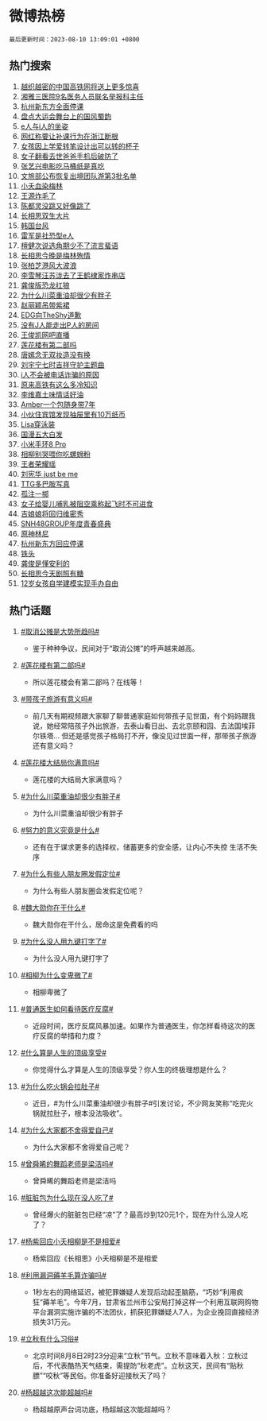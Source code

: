 # 微博热榜

`最后更新时间：2023-08-10 13:09:01 +0800`

## 热门搜索

1. [越织越密的中国高铁网将送上更多惊喜](https://m.weibo.cn/search?containerid=100103type%3D1%26t%3D10%26q%3D%23%E8%B6%8A%E7%BB%87%E8%B6%8A%E5%AF%86%E7%9A%84%E4%B8%AD%E5%9B%BD%E9%AB%98%E9%93%81%E7%BD%91%E5%B0%86%E9%80%81%E4%B8%8A%E6%9B%B4%E5%A4%9A%E6%83%8A%E5%96%9C%23&stream_entry_id=51&isnewpage=1&extparam=seat%3D1%26filter_type%3Drealtimehot%26dgr%3D0%26cate%3D10103%26pos%3D0%26stream_entry_id%3D51%26c_type%3D51%26display_time%3D1691644140%26pre_seqid%3D1691644140154017587114&luicode=10000011&lfid=106003type%253D25%2526t%253D3%2526disable_hot%253D1%2526filter_type%253Drealtimehot)
1. [湘雅三医院9名医务人员联名举报科主任](https://m.weibo.cn/search?containerid=100103type%3D1%26t%3D10%26q%3D%23%E6%B9%98%E9%9B%85%E4%B8%89%E5%8C%BB%E9%99%A29%E5%90%8D%E5%8C%BB%E5%8A%A1%E4%BA%BA%E5%91%98%E8%81%94%E5%90%8D%E4%B8%BE%E6%8A%A5%E7%A7%91%E4%B8%BB%E4%BB%BB%23&stream_entry_id=31&isnewpage=1&extparam=seat%3D1%26filter_type%3Drealtimehot%26cate%3D5001%26pos%3D0%26stream_entry_id%3D31%26lcate%3D5001%26band_rank%3D1%26q%3D%2523%25E6%25B9%2598%25E9%259B%2585%25E4%25B8%2589%25E5%258C%25BB%25E9%2599%25A29%25E5%2590%258D%25E5%258C%25BB%25E5%258A%25A1%25E4%25BA%25BA%25E5%2591%2598%25E8%2581%2594%25E5%2590%258D%25E4%25B8%25BE%25E6%258A%25A5%25E7%25A7%2591%25E4%25B8%25BB%25E4%25BB%25BB%2523%26realpos%3D1%26dgr%3D0%26flag%3D16%26c_type%3D31%26display_time%3D1691644140%26pre_seqid%3D1691644140154017587114&luicode=10000011&lfid=106003type%253D25%2526t%253D3%2526disable_hot%253D1%2526filter_type%253Drealtimehot)
1. [杭州新东方全面停课](https://m.weibo.cn/search?containerid=100103type%3D1%26t%3D10%26q%3D%23%E6%9D%AD%E5%B7%9E%E6%96%B0%E4%B8%9C%E6%96%B9%E5%85%A8%E9%9D%A2%E5%81%9C%E8%AF%BE%23&stream_entry_id=31&isnewpage=1&extparam=seat%3D1%26filter_type%3Drealtimehot%26cate%3D5001%26pos%3D1%26stream_entry_id%3D31%26lcate%3D5001%26band_rank%3D2%26q%3D%2523%25E6%259D%25AD%25E5%25B7%259E%25E6%2596%25B0%25E4%25B8%259C%25E6%2596%25B9%25E5%2585%25A8%25E9%259D%25A2%25E5%2581%259C%25E8%25AF%25BE%2523%26realpos%3D2%26dgr%3D0%26flag%3D2%26c_type%3D31%26display_time%3D1691644140%26pre_seqid%3D1691644140154017587114&luicode=10000011&lfid=106003type%253D25%2526t%253D3%2526disable_hot%253D1%2526filter_type%253Drealtimehot)
1. [盘点大运会舞台上的国风蜀韵](https://m.weibo.cn/search?containerid=100103type%3D1%26t%3D10%26q%3D%23%E7%9B%98%E7%82%B9%E5%A4%A7%E8%BF%90%E4%BC%9A%E8%88%9E%E5%8F%B0%E4%B8%8A%E7%9A%84%E5%9B%BD%E9%A3%8E%E8%9C%80%E9%9F%B5%23&stream_entry_id=31&isnewpage=1&extparam=seat%3D1%26filter_type%3Drealtimehot%26cate%3D5001%26pos%3D2%26stream_entry_id%3D31%26lcate%3D5001%26band_rank%3D3%26q%3D%2523%25E7%259B%2598%25E7%2582%25B9%25E5%25A4%25A7%25E8%25BF%2590%25E4%25BC%259A%25E8%2588%259E%25E5%258F%25B0%25E4%25B8%258A%25E7%259A%2584%25E5%259B%25BD%25E9%25A3%258E%25E8%259C%2580%25E9%259F%25B5%2523%26realpos%3D3%26dgr%3D0%26flag%3D0%26c_type%3D31%26display_time%3D1691644140%26pre_seqid%3D1691644140154017587114&luicode=10000011&lfid=106003type%253D25%2526t%253D3%2526disable_hot%253D1%2526filter_type%253Drealtimehot)
1. [e人与i人的坐姿](https://m.weibo.cn/search?containerid=100103type%3D1%26t%3D10%26q%3D%23e%E4%BA%BA%E4%B8%8Ei%E4%BA%BA%E7%9A%84%E5%9D%90%E5%A7%BF%23&stream_entry_id=31&isnewpage=1&extparam=seat%3D1%26filter_type%3Drealtimehot%26cate%3D5001%26pos%3D3%26stream_entry_id%3D31%26lcate%3D5001%26band_rank%3D4%26q%3D%2523e%25E4%25BA%25BA%25E4%25B8%258Ei%25E4%25BA%25BA%25E7%259A%2584%25E5%259D%2590%25E5%25A7%25BF%2523%26realpos%3D4%26dgr%3D0%26flag%3D1%26c_type%3D31%26display_time%3D1691644140%26pre_seqid%3D1691644140154017587114&luicode=10000011&lfid=106003type%253D25%2526t%253D3%2526disable_hot%253D1%2526filter_type%253Drealtimehot)
1. [网红称要让补课行为在浙江断根](https://m.weibo.cn/search?containerid=100103type%3D1%26t%3D10%26q%3D%23%E7%BD%91%E7%BA%A2%E7%A7%B0%E8%A6%81%E8%AE%A9%E8%A1%A5%E8%AF%BE%E8%A1%8C%E4%B8%BA%E5%9C%A8%E6%B5%99%E6%B1%9F%E6%96%AD%E6%A0%B9%23&stream_entry_id=31&isnewpage=1&extparam=seat%3D1%26filter_type%3Drealtimehot%26cate%3D5001%26pos%3D4%26stream_entry_id%3D31%26lcate%3D5001%26band_rank%3D5%26q%3D%2523%25E7%25BD%2591%25E7%25BA%25A2%25E7%25A7%25B0%25E8%25A6%2581%25E8%25AE%25A9%25E8%25A1%25A5%25E8%25AF%25BE%25E8%25A1%258C%25E4%25B8%25BA%25E5%259C%25A8%25E6%25B5%2599%25E6%25B1%259F%25E6%2596%25AD%25E6%25A0%25B9%2523%26realpos%3D5%26dgr%3D0%26flag%3D1%26c_type%3D31%26display_time%3D1691644140%26pre_seqid%3D1691644140154017587114&luicode=10000011&lfid=106003type%253D25%2526t%253D3%2526disable_hot%253D1%2526filter_type%253Drealtimehot)
1. [女孩因上学爱转笔设计出可以转的杯子](https://m.weibo.cn/search?containerid=100103type%3D1%26t%3D10%26q%3D%23%E5%A5%B3%E5%AD%A9%E5%9B%A0%E4%B8%8A%E5%AD%A6%E7%88%B1%E8%BD%AC%E7%AC%94%E8%AE%BE%E8%AE%A1%E5%87%BA%E5%8F%AF%E4%BB%A5%E8%BD%AC%E7%9A%84%E6%9D%AF%E5%AD%90%23&stream_entry_id=31&isnewpage=1&extparam=seat%3D1%26filter_type%3Drealtimehot%26cate%3D5001%26pos%3D5%26stream_entry_id%3D31%26lcate%3D5001%26band_rank%3D6%26q%3D%2523%25E5%25A5%25B3%25E5%25AD%25A9%25E5%259B%25A0%25E4%25B8%258A%25E5%25AD%25A6%25E7%2588%25B1%25E8%25BD%25AC%25E7%25AC%2594%25E8%25AE%25BE%25E8%25AE%25A1%25E5%2587%25BA%25E5%258F%25AF%25E4%25BB%25A5%25E8%25BD%25AC%25E7%259A%2584%25E6%259D%25AF%25E5%25AD%2590%2523%26realpos%3D6%26dgr%3D0%26flag%3D2%26c_type%3D31%26display_time%3D1691644140%26pre_seqid%3D1691644140154017587114&luicode=10000011&lfid=106003type%253D25%2526t%253D3%2526disable_hot%253D1%2526filter_type%253Drealtimehot)
1. [女子翻看去世爸爸手机后破防了](https://m.weibo.cn/search?containerid=100103type%3D1%26t%3D10%26q%3D%23%E5%A5%B3%E5%AD%90%E7%BF%BB%E7%9C%8B%E5%8E%BB%E4%B8%96%E7%88%B8%E7%88%B8%E6%89%8B%E6%9C%BA%E5%90%8E%E7%A0%B4%E9%98%B2%E4%BA%86%23&stream_entry_id=31&isnewpage=1&extparam=seat%3D1%26filter_type%3Drealtimehot%26cate%3D5001%26pos%3D6%26stream_entry_id%3D31%26lcate%3D5001%26band_rank%3D7%26q%3D%2523%25E5%25A5%25B3%25E5%25AD%2590%25E7%25BF%25BB%25E7%259C%258B%25E5%258E%25BB%25E4%25B8%2596%25E7%2588%25B8%25E7%2588%25B8%25E6%2589%258B%25E6%259C%25BA%25E5%2590%258E%25E7%25A0%25B4%25E9%2598%25B2%25E4%25BA%2586%2523%26realpos%3D7%26dgr%3D0%26flag%3D32768%26c_type%3D31%26display_time%3D1691644140%26pre_seqid%3D1691644140154017587114&luicode=10000011&lfid=106003type%253D25%2526t%253D3%2526disable_hot%253D1%2526filter_type%253Drealtimehot)
1. [张艺兴电影吃马桶纸是真吃](https://m.weibo.cn/search?containerid=100103type%3D1%26t%3D10%26q%3D%23%E5%BC%A0%E8%89%BA%E5%85%B4%E7%94%B5%E5%BD%B1%E5%90%83%E9%A9%AC%E6%A1%B6%E7%BA%B8%E6%98%AF%E7%9C%9F%E5%90%83%23&stream_entry_id=31&isnewpage=1&extparam=seat%3D1%26filter_type%3Drealtimehot%26cate%3D5001%26pos%3D7%26stream_entry_id%3D31%26lcate%3D5001%26band_rank%3D8%26q%3D%2523%25E5%25BC%25A0%25E8%2589%25BA%25E5%2585%25B4%25E7%2594%25B5%25E5%25BD%25B1%25E5%2590%2583%25E9%25A9%25AC%25E6%25A1%25B6%25E7%25BA%25B8%25E6%2598%25AF%25E7%259C%259F%25E5%2590%2583%2523%26realpos%3D8%26dgr%3D0%26flag%3D1%26c_type%3D31%26display_time%3D1691644140%26pre_seqid%3D1691644140154017587114&luicode=10000011&lfid=106003type%253D25%2526t%253D3%2526disable_hot%253D1%2526filter_type%253Drealtimehot)
1. [文旅部公布恢复出境团队游第3批名单](https://m.weibo.cn/search?containerid=100103type%3D1%26t%3D10%26q%3D%23%E6%96%87%E6%97%85%E9%83%A8%E5%85%AC%E5%B8%83%E6%81%A2%E5%A4%8D%E5%87%BA%E5%A2%83%E5%9B%A2%E9%98%9F%E6%B8%B8%E7%AC%AC3%E6%89%B9%E5%90%8D%E5%8D%95%23&stream_entry_id=31&isnewpage=1&extparam=seat%3D1%26filter_type%3Drealtimehot%26cate%3D5001%26pos%3D8%26stream_entry_id%3D31%26lcate%3D5001%26band_rank%3D9%26q%3D%2523%25E6%2596%2587%25E6%2597%2585%25E9%2583%25A8%25E5%2585%25AC%25E5%25B8%2583%25E6%2581%25A2%25E5%25A4%258D%25E5%2587%25BA%25E5%25A2%2583%25E5%259B%25A2%25E9%2598%259F%25E6%25B8%25B8%25E7%25AC%25AC3%25E6%2589%25B9%25E5%2590%258D%25E5%258D%2595%2523%26realpos%3D9%26dgr%3D0%26flag%3D1%26c_type%3D31%26display_time%3D1691644140%26pre_seqid%3D1691644140154017587114&luicode=10000011&lfid=106003type%253D25%2526t%253D3%2526disable_hot%253D1%2526filter_type%253Drealtimehot)
1. [小夭血染梅林](https://m.weibo.cn/search?containerid=100103type%3D1%26t%3D10%26q%3D%23%E5%B0%8F%E5%A4%AD%E8%A1%80%E6%9F%93%E6%A2%85%E6%9E%97%23&stream_entry_id=31&isnewpage=1&extparam=seat%3D1%26filter_type%3Drealtimehot%26cate%3D5001%26pos%3D9%26stream_entry_id%3D31%26lcate%3D5001%26band_rank%3D10%26q%3D%2523%25E5%25B0%258F%25E5%25A4%25AD%25E8%25A1%2580%25E6%259F%2593%25E6%25A2%2585%25E6%259E%2597%2523%26realpos%3D10%26dgr%3D0%26flag%3D1%26c_type%3D31%26display_time%3D1691644140%26pre_seqid%3D1691644140154017587114&luicode=10000011&lfid=106003type%253D25%2526t%253D3%2526disable_hot%253D1%2526filter_type%253Drealtimehot)
1. [王源炸毛了](https://m.weibo.cn/search?containerid=100103type%3D1%26t%3D10%26q%3D%23%E7%8E%8B%E6%BA%90%E7%82%B8%E6%AF%9B%E4%BA%86%23&stream_entry_id=31&isnewpage=1&extparam=seat%3D1%26filter_type%3Drealtimehot%26cate%3D5001%26pos%3D10%26stream_entry_id%3D31%26lcate%3D5001%26band_rank%3D11%26q%3D%2523%25E7%258E%258B%25E6%25BA%2590%25E7%2582%25B8%25E6%25AF%259B%25E4%25BA%2586%2523%26realpos%3D11%26dgr%3D0%26flag%3D1%26c_type%3D31%26display_time%3D1691644140%26pre_seqid%3D1691644140154017587114&luicode=10000011&lfid=106003type%253D25%2526t%253D3%2526disable_hot%253D1%2526filter_type%253Drealtimehot)
1. [陈都灵没跳又好像跳了](https://m.weibo.cn/search?containerid=100103type%3D1%26t%3D10%26q%3D%23%E9%99%88%E9%83%BD%E7%81%B5%E6%B2%A1%E8%B7%B3%E5%8F%88%E5%A5%BD%E5%83%8F%E8%B7%B3%E4%BA%86%23&stream_entry_id=31&isnewpage=1&extparam=seat%3D1%26filter_type%3Drealtimehot%26cate%3D5001%26pos%3D11%26stream_entry_id%3D31%26lcate%3D5001%26band_rank%3D12%26q%3D%2523%25E9%2599%2588%25E9%2583%25BD%25E7%2581%25B5%25E6%25B2%25A1%25E8%25B7%25B3%25E5%258F%2588%25E5%25A5%25BD%25E5%2583%258F%25E8%25B7%25B3%25E4%25BA%2586%2523%26realpos%3D12%26dgr%3D0%26flag%3D1%26c_type%3D31%26display_time%3D1691644140%26pre_seqid%3D1691644140154017587114&luicode=10000011&lfid=106003type%253D25%2526t%253D3%2526disable_hot%253D1%2526filter_type%253Drealtimehot)
1. [长相思双生大片](https://m.weibo.cn/search?containerid=100103type%3D1%26t%3D10%26q%3D%23%E9%95%BF%E7%9B%B8%E6%80%9D%E5%8F%8C%E7%94%9F%E5%A4%A7%E7%89%87%23&stream_entry_id=31&isnewpage=1&extparam=seat%3D1%26filter_type%3Drealtimehot%26cate%3D5001%26pos%3D12%26stream_entry_id%3D31%26lcate%3D5001%26band_rank%3D13%26q%3D%2523%25E9%2595%25BF%25E7%259B%25B8%25E6%2580%259D%25E5%258F%258C%25E7%2594%259F%25E5%25A4%25A7%25E7%2589%2587%2523%26realpos%3D13%26dgr%3D0%26flag%3D0%26c_type%3D31%26display_time%3D1691644140%26pre_seqid%3D1691644140154017587114&luicode=10000011&lfid=106003type%253D25%2526t%253D3%2526disable_hot%253D1%2526filter_type%253Drealtimehot)
1. [韩国台风](https://m.weibo.cn/search?containerid=100103type%3D1%26t%3D10%26q%3D%23%E9%9F%A9%E5%9B%BD%E5%8F%B0%E9%A3%8E%23&stream_entry_id=31&isnewpage=1&extparam=seat%3D1%26filter_type%3Drealtimehot%26cate%3D5001%26pos%3D13%26stream_entry_id%3D31%26lcate%3D5001%26band_rank%3D14%26q%3D%2523%25E9%259F%25A9%25E5%259B%25BD%25E5%258F%25B0%25E9%25A3%258E%2523%26realpos%3D14%26dgr%3D0%26flag%3D1%26c_type%3D31%26display_time%3D1691644140%26pre_seqid%3D1691644140154017587114&luicode=10000011&lfid=106003type%253D25%2526t%253D3%2526disable_hot%253D1%2526filter_type%253Drealtimehot)
1. [雷军是社恐型e人](https://m.weibo.cn/search?containerid=100103type%3D1%26t%3D10%26q%3D%23%E9%9B%B7%E5%86%9B%E6%98%AF%E7%A4%BE%E6%81%90%E5%9E%8Be%E4%BA%BA%23&stream_entry_id=31&isnewpage=1&extparam=seat%3D1%26filter_type%3Drealtimehot%26cate%3D5001%26pos%3D14%26stream_entry_id%3D31%26lcate%3D5001%26dgr%3D0%26band_rank%3D15%26q%3D%2523%25E9%259B%25B7%25E5%2586%259B%25E6%2598%25AF%25E7%25A4%25BE%25E6%2581%2590%25E5%259E%258Be%25E4%25BA%25BA%2523%26realpos%3D15%26flag%3D0%26adid%3D198946%26c_type%3D31%26display_time%3D1691644140%26pre_seqid%3D1691644140154017587114&luicode=10000011&lfid=106003type%253D25%2526t%253D3%2526disable_hot%253D1%2526filter_type%253Drealtimehot)
1. [檀健次说选角期少不了流言蜚语](https://m.weibo.cn/search?containerid=100103type%3D1%26t%3D10%26q%3D%23%E6%AA%80%E5%81%A5%E6%AC%A1%E8%AF%B4%E9%80%89%E8%A7%92%E6%9C%9F%E5%B0%91%E4%B8%8D%E4%BA%86%E6%B5%81%E8%A8%80%E8%9C%9A%E8%AF%AD%23&stream_entry_id=31&isnewpage=1&extparam=seat%3D1%26filter_type%3Drealtimehot%26cate%3D5001%26pos%3D15%26stream_entry_id%3D31%26lcate%3D5001%26band_rank%3D16%26q%3D%2523%25E6%25AA%2580%25E5%2581%25A5%25E6%25AC%25A1%25E8%25AF%25B4%25E9%2580%2589%25E8%25A7%2592%25E6%259C%259F%25E5%25B0%2591%25E4%25B8%258D%25E4%25BA%2586%25E6%25B5%2581%25E8%25A8%2580%25E8%259C%259A%25E8%25AF%25AD%2523%26realpos%3D16%26dgr%3D0%26flag%3D1%26c_type%3D31%26display_time%3D1691644140%26pre_seqid%3D1691644140154017587114&luicode=10000011&lfid=106003type%253D25%2526t%253D3%2526disable_hot%253D1%2526filter_type%253Drealtimehot)
1. [长相思今晚是梅林殉情](https://m.weibo.cn/search?containerid=100103type%3D1%26t%3D10%26q%3D%23%E9%95%BF%E7%9B%B8%E6%80%9D%E4%BB%8A%E6%99%9A%E6%98%AF%E6%A2%85%E6%9E%97%E6%AE%89%E6%83%85%23&stream_entry_id=31&isnewpage=1&extparam=seat%3D1%26filter_type%3Drealtimehot%26cate%3D5001%26pos%3D16%26stream_entry_id%3D31%26lcate%3D5001%26band_rank%3D17%26q%3D%2523%25E9%2595%25BF%25E7%259B%25B8%25E6%2580%259D%25E4%25BB%258A%25E6%2599%259A%25E6%2598%25AF%25E6%25A2%2585%25E6%259E%2597%25E6%25AE%2589%25E6%2583%2585%2523%26realpos%3D17%26dgr%3D0%26flag%3D2%26c_type%3D31%26display_time%3D1691644140%26pre_seqid%3D1691644140154017587114&luicode=10000011&lfid=106003type%253D25%2526t%253D3%2526disable_hot%253D1%2526filter_type%253Drealtimehot)
1. [张柏芝港风大波浪](https://m.weibo.cn/search?containerid=100103type%3D1%26t%3D10%26q%3D%23%E5%BC%A0%E6%9F%8F%E8%8A%9D%E6%B8%AF%E9%A3%8E%E5%A4%A7%E6%B3%A2%E6%B5%AA%23&stream_entry_id=31&isnewpage=1&extparam=seat%3D1%26filter_type%3Drealtimehot%26cate%3D5001%26pos%3D17%26stream_entry_id%3D31%26lcate%3D5001%26band_rank%3D18%26q%3D%2523%25E5%25BC%25A0%25E6%259F%258F%25E8%258A%259D%25E6%25B8%25AF%25E9%25A3%258E%25E5%25A4%25A7%25E6%25B3%25A2%25E6%25B5%25AA%2523%26realpos%3D18%26dgr%3D0%26flag%3D1%26c_type%3D31%26display_time%3D1691644140%26pre_seqid%3D1691644140154017587114&luicode=10000011&lfid=106003type%253D25%2526t%253D3%2526disable_hot%253D1%2526filter_type%253Drealtimehot)
1. [李雪琴汪苏泷去了王鹤棣家炸串店](https://m.weibo.cn/search?containerid=100103type%3D1%26t%3D10%26q%3D%23%E6%9D%8E%E9%9B%AA%E7%90%B4%E6%B1%AA%E8%8B%8F%E6%B3%B7%E5%8E%BB%E4%BA%86%E7%8E%8B%E9%B9%A4%E6%A3%A3%E5%AE%B6%E7%82%B8%E4%B8%B2%E5%BA%97%23&stream_entry_id=31&isnewpage=1&extparam=seat%3D1%26filter_type%3Drealtimehot%26cate%3D5001%26pos%3D18%26stream_entry_id%3D31%26lcate%3D5001%26band_rank%3D19%26q%3D%2523%25E6%259D%258E%25E9%259B%25AA%25E7%2590%25B4%25E6%25B1%25AA%25E8%258B%258F%25E6%25B3%25B7%25E5%258E%25BB%25E4%25BA%2586%25E7%258E%258B%25E9%25B9%25A4%25E6%25A3%25A3%25E5%25AE%25B6%25E7%2582%25B8%25E4%25B8%25B2%25E5%25BA%2597%2523%26realpos%3D19%26dgr%3D0%26flag%3D0%26c_type%3D31%26display_time%3D1691644140%26pre_seqid%3D1691644140154017587114&luicode=10000011&lfid=106003type%253D25%2526t%253D3%2526disable_hot%253D1%2526filter_type%253Drealtimehot)
1. [龚俊版恐龙扛狼](https://m.weibo.cn/search?containerid=100103type%3D1%26t%3D10%26q%3D%E9%BE%9A%E4%BF%8A%E7%89%88%E6%81%90%E9%BE%99%E6%89%9B%E7%8B%BC&stream_entry_id=31&isnewpage=1&extparam=seat%3D1%26filter_type%3Drealtimehot%26cate%3D5001%26pos%3D19%26stream_entry_id%3D31%26lcate%3D5001%26band_rank%3D20%26q%3D%25E9%25BE%259A%25E4%25BF%258A%25E7%2589%2588%25E6%2581%2590%25E9%25BE%2599%25E6%2589%259B%25E7%258B%25BC%26realpos%3D20%26dgr%3D0%26flag%3D1%26c_type%3D31%26display_time%3D1691644140%26pre_seqid%3D1691644140154017587114&luicode=10000011&lfid=106003type%253D25%2526t%253D3%2526disable_hot%253D1%2526filter_type%253Drealtimehot)
1. [为什么川菜重油却很少有胖子](https://m.weibo.cn/search?containerid=100103type%3D1%26t%3D10%26q%3D%23%E4%B8%BA%E4%BB%80%E4%B9%88%E5%B7%9D%E8%8F%9C%E9%87%8D%E6%B2%B9%E5%8D%B4%E5%BE%88%E5%B0%91%E6%9C%89%E8%83%96%E5%AD%90%23&stream_entry_id=31&isnewpage=1&extparam=seat%3D1%26filter_type%3Drealtimehot%26cate%3D5001%26pos%3D20%26stream_entry_id%3D31%26lcate%3D5001%26band_rank%3D21%26q%3D%2523%25E4%25B8%25BA%25E4%25BB%2580%25E4%25B9%2588%25E5%25B7%259D%25E8%258F%259C%25E9%2587%258D%25E6%25B2%25B9%25E5%258D%25B4%25E5%25BE%2588%25E5%25B0%2591%25E6%259C%2589%25E8%2583%2596%25E5%25AD%2590%2523%26realpos%3D21%26dgr%3D0%26flag%3D0%26c_type%3D31%26display_time%3D1691644140%26pre_seqid%3D1691644140154017587114&luicode=10000011&lfid=106003type%253D25%2526t%253D3%2526disable_hot%253D1%2526filter_type%253Drealtimehot)
1. [赵丽颖吊带紫裙](https://m.weibo.cn/search?containerid=100103type%3D1%26t%3D10%26q%3D%23%E8%B5%B5%E4%B8%BD%E9%A2%96%E5%90%8A%E5%B8%A6%E7%B4%AB%E8%A3%99%23&stream_entry_id=31&isnewpage=1&extparam=seat%3D1%26filter_type%3Drealtimehot%26cate%3D5001%26pos%3D21%26stream_entry_id%3D31%26lcate%3D5001%26band_rank%3D22%26q%3D%2523%25E8%25B5%25B5%25E4%25B8%25BD%25E9%25A2%2596%25E5%2590%258A%25E5%25B8%25A6%25E7%25B4%25AB%25E8%25A3%2599%2523%26realpos%3D22%26dgr%3D0%26flag%3D0%26c_type%3D31%26display_time%3D1691644140%26pre_seqid%3D1691644140154017587114&luicode=10000011&lfid=106003type%253D25%2526t%253D3%2526disable_hot%253D1%2526filter_type%253Drealtimehot)
1. [EDG向TheShy道歉](https://m.weibo.cn/search?containerid=100103type%3D1%26t%3D10%26q%3D%23EDG%E5%90%91TheShy%E9%81%93%E6%AD%89%23&stream_entry_id=31&isnewpage=1&extparam=seat%3D1%26filter_type%3Drealtimehot%26cate%3D5001%26pos%3D22%26stream_entry_id%3D31%26lcate%3D5001%26band_rank%3D23%26q%3D%2523EDG%25E5%2590%2591TheShy%25E9%2581%2593%25E6%25AD%2589%2523%26realpos%3D23%26dgr%3D0%26flag%3D0%26c_type%3D31%26display_time%3D1691644140%26pre_seqid%3D1691644140154017587114&luicode=10000011&lfid=106003type%253D25%2526t%253D3%2526disable_hot%253D1%2526filter_type%253Drealtimehot)
1. [没有J人能走出P人的房间](https://m.weibo.cn/search?containerid=100103type%3D1%26t%3D10%26q%3D%23%E6%B2%A1%E6%9C%89J%E4%BA%BA%E8%83%BD%E8%B5%B0%E5%87%BAP%E4%BA%BA%E7%9A%84%E6%88%BF%E9%97%B4%23&stream_entry_id=31&isnewpage=1&extparam=seat%3D1%26filter_type%3Drealtimehot%26cate%3D5001%26pos%3D23%26stream_entry_id%3D31%26lcate%3D5001%26band_rank%3D24%26q%3D%2523%25E6%25B2%25A1%25E6%259C%2589J%25E4%25BA%25BA%25E8%2583%25BD%25E8%25B5%25B0%25E5%2587%25BAP%25E4%25BA%25BA%25E7%259A%2584%25E6%2588%25BF%25E9%2597%25B4%2523%26realpos%3D24%26dgr%3D0%26flag%3D1%26c_type%3D31%26display_time%3D1691644140%26pre_seqid%3D1691644140154017587114&luicode=10000011&lfid=106003type%253D25%2526t%253D3%2526disable_hot%253D1%2526filter_type%253Drealtimehot)
1. [王俊凯网吧直播](https://m.weibo.cn/search?containerid=100103type%3D1%26t%3D10%26q%3D%23%E7%8E%8B%E4%BF%8A%E5%87%AF%E7%BD%91%E5%90%A7%E7%9B%B4%E6%92%AD%23&stream_entry_id=31&isnewpage=1&extparam=seat%3D1%26filter_type%3Drealtimehot%26cate%3D5001%26pos%3D24%26stream_entry_id%3D31%26lcate%3D5001%26band_rank%3D25%26q%3D%2523%25E7%258E%258B%25E4%25BF%258A%25E5%2587%25AF%25E7%25BD%2591%25E5%2590%25A7%25E7%259B%25B4%25E6%2592%25AD%2523%26realpos%3D25%26dgr%3D0%26flag%3D0%26c_type%3D31%26display_time%3D1691644140%26pre_seqid%3D1691644140154017587114&luicode=10000011&lfid=106003type%253D25%2526t%253D3%2526disable_hot%253D1%2526filter_type%253Drealtimehot)
1. [莲花楼有第二部吗](https://m.weibo.cn/search?containerid=100103type%3D1%26t%3D10%26q%3D%23%E8%8E%B2%E8%8A%B1%E6%A5%BC%E6%9C%89%E7%AC%AC%E4%BA%8C%E9%83%A8%E5%90%97%23&stream_entry_id=31&isnewpage=1&extparam=seat%3D1%26filter_type%3Drealtimehot%26cate%3D5001%26pos%3D25%26stream_entry_id%3D31%26lcate%3D5001%26band_rank%3D26%26q%3D%2523%25E8%258E%25B2%25E8%258A%25B1%25E6%25A5%25BC%25E6%259C%2589%25E7%25AC%25AC%25E4%25BA%258C%25E9%2583%25A8%25E5%2590%2597%2523%26realpos%3D26%26dgr%3D0%26flag%3D0%26c_type%3D31%26display_time%3D1691644140%26pre_seqid%3D1691644140154017587114&luicode=10000011&lfid=106003type%253D25%2526t%253D3%2526disable_hot%253D1%2526filter_type%253Drealtimehot)
1. [唐嫣念无双妆造没有换](https://m.weibo.cn/search?containerid=100103type%3D1%26t%3D10%26q%3D%23%E5%94%90%E5%AB%A3%E5%BF%B5%E6%97%A0%E5%8F%8C%E5%A6%86%E9%80%A0%E6%B2%A1%E6%9C%89%E6%8D%A2%23&stream_entry_id=31&isnewpage=1&extparam=seat%3D1%26filter_type%3Drealtimehot%26cate%3D5001%26pos%3D26%26stream_entry_id%3D31%26lcate%3D5001%26band_rank%3D27%26q%3D%2523%25E5%2594%2590%25E5%25AB%25A3%25E5%25BF%25B5%25E6%2597%25A0%25E5%258F%258C%25E5%25A6%2586%25E9%2580%25A0%25E6%25B2%25A1%25E6%259C%2589%25E6%258D%25A2%2523%26realpos%3D27%26dgr%3D0%26flag%3D0%26c_type%3D31%26display_time%3D1691644140%26pre_seqid%3D1691644140154017587114&luicode=10000011&lfid=106003type%253D25%2526t%253D3%2526disable_hot%253D1%2526filter_type%253Drealtimehot)
1. [刘宇宁七时吉祥守护主题曲](https://m.weibo.cn/search?containerid=100103type%3D1%26t%3D10%26q%3D%23%E5%88%98%E5%AE%87%E5%AE%81%E4%B8%83%E6%97%B6%E5%90%89%E7%A5%A5%E5%AE%88%E6%8A%A4%E4%B8%BB%E9%A2%98%E6%9B%B2%23&stream_entry_id=31&isnewpage=1&extparam=seat%3D1%26filter_type%3Drealtimehot%26cate%3D5001%26pos%3D27%26stream_entry_id%3D31%26lcate%3D5001%26band_rank%3D28%26q%3D%2523%25E5%2588%2598%25E5%25AE%2587%25E5%25AE%2581%25E4%25B8%2583%25E6%2597%25B6%25E5%2590%2589%25E7%25A5%25A5%25E5%25AE%2588%25E6%258A%25A4%25E4%25B8%25BB%25E9%25A2%2598%25E6%259B%25B2%2523%26realpos%3D28%26dgr%3D0%26flag%3D1%26c_type%3D31%26display_time%3D1691644140%26pre_seqid%3D1691644140154017587114&luicode=10000011&lfid=106003type%253D25%2526t%253D3%2526disable_hot%253D1%2526filter_type%253Drealtimehot)
1. [i人不会被电话诈骗的原因](https://m.weibo.cn/search?containerid=100103type%3D1%26t%3D10%26q%3D%23i%E4%BA%BA%E4%B8%8D%E4%BC%9A%E8%A2%AB%E7%94%B5%E8%AF%9D%E8%AF%88%E9%AA%97%E7%9A%84%E5%8E%9F%E5%9B%A0%23&stream_entry_id=31&isnewpage=1&extparam=seat%3D1%26filter_type%3Drealtimehot%26cate%3D5001%26pos%3D28%26stream_entry_id%3D31%26lcate%3D5001%26band_rank%3D29%26q%3D%2523i%25E4%25BA%25BA%25E4%25B8%258D%25E4%25BC%259A%25E8%25A2%25AB%25E7%2594%25B5%25E8%25AF%259D%25E8%25AF%2588%25E9%25AA%2597%25E7%259A%2584%25E5%258E%259F%25E5%259B%25A0%2523%26realpos%3D29%26dgr%3D0%26flag%3D1%26c_type%3D31%26display_time%3D1691644140%26pre_seqid%3D1691644140154017587114&luicode=10000011&lfid=106003type%253D25%2526t%253D3%2526disable_hot%253D1%2526filter_type%253Drealtimehot)
1. [原来高铁有这么多冷知识](https://m.weibo.cn/search?containerid=100103type%3D1%26t%3D10%26q%3D%23%E5%8E%9F%E6%9D%A5%E9%AB%98%E9%93%81%E6%9C%89%E8%BF%99%E4%B9%88%E5%A4%9A%E5%86%B7%E7%9F%A5%E8%AF%86%23&stream_entry_id=31&isnewpage=1&extparam=seat%3D1%26filter_type%3Drealtimehot%26cate%3D5001%26pos%3D29%26stream_entry_id%3D31%26lcate%3D5001%26band_rank%3D30%26q%3D%2523%25E5%258E%259F%25E6%259D%25A5%25E9%25AB%2598%25E9%2593%2581%25E6%259C%2589%25E8%25BF%2599%25E4%25B9%2588%25E5%25A4%259A%25E5%2586%25B7%25E7%259F%25A5%25E8%25AF%2586%2523%26realpos%3D30%26dgr%3D0%26flag%3D0%26c_type%3D31%26display_time%3D1691644140%26pre_seqid%3D1691644140154017587114&luicode=10000011&lfid=106003type%253D25%2526t%253D3%2526disable_hot%253D1%2526filter_type%253Drealtimehot)
1. [李维嘉土味情话好油](https://m.weibo.cn/search?containerid=100103type%3D1%26t%3D10%26q%3D%E6%9D%8E%E7%BB%B4%E5%98%89%E5%9C%9F%E5%91%B3%E6%83%85%E8%AF%9D%E5%A5%BD%E6%B2%B9&stream_entry_id=31&isnewpage=1&extparam=seat%3D1%26filter_type%3Drealtimehot%26cate%3D5001%26pos%3D30%26stream_entry_id%3D31%26lcate%3D5001%26band_rank%3D31%26q%3D%25E6%259D%258E%25E7%25BB%25B4%25E5%2598%2589%25E5%259C%259F%25E5%2591%25B3%25E6%2583%2585%25E8%25AF%259D%25E5%25A5%25BD%25E6%25B2%25B9%26realpos%3D31%26dgr%3D0%26flag%3D1%26c_type%3D31%26display_time%3D1691644140%26pre_seqid%3D1691644140154017587114&luicode=10000011&lfid=106003type%253D25%2526t%253D3%2526disable_hot%253D1%2526filter_type%253Drealtimehot)
1. [Amber一个包随身带7年](https://m.weibo.cn/search?containerid=100103type%3D1%26t%3D10%26q%3D%23Amber%E4%B8%80%E4%B8%AA%E5%8C%85%E9%9A%8F%E8%BA%AB%E5%B8%A67%E5%B9%B4%23&stream_entry_id=31&isnewpage=1&extparam=seat%3D1%26filter_type%3Drealtimehot%26cate%3D5001%26pos%3D31%26stream_entry_id%3D31%26lcate%3D5001%26band_rank%3D32%26q%3D%2523Amber%25E4%25B8%2580%25E4%25B8%25AA%25E5%258C%2585%25E9%259A%258F%25E8%25BA%25AB%25E5%25B8%25A67%25E5%25B9%25B4%2523%26realpos%3D32%26dgr%3D0%26flag%3D0%26c_type%3D31%26display_time%3D1691644140%26pre_seqid%3D1691644140154017587114&luicode=10000011&lfid=106003type%253D25%2526t%253D3%2526disable_hot%253D1%2526filter_type%253Drealtimehot)
1. [小伙住宾馆发现抽屉里有10万纸币](https://m.weibo.cn/search?containerid=100103type%3D1%26t%3D10%26q%3D%23%E5%B0%8F%E4%BC%99%E4%BD%8F%E5%AE%BE%E9%A6%86%E5%8F%91%E7%8E%B0%E6%8A%BD%E5%B1%89%E9%87%8C%E6%9C%8910%E4%B8%87%E7%BA%B8%E5%B8%81%23&stream_entry_id=31&isnewpage=1&extparam=seat%3D1%26filter_type%3Drealtimehot%26cate%3D5001%26pos%3D32%26stream_entry_id%3D31%26lcate%3D5001%26band_rank%3D33%26q%3D%2523%25E5%25B0%258F%25E4%25BC%2599%25E4%25BD%258F%25E5%25AE%25BE%25E9%25A6%2586%25E5%258F%2591%25E7%258E%25B0%25E6%258A%25BD%25E5%25B1%2589%25E9%2587%258C%25E6%259C%258910%25E4%25B8%2587%25E7%25BA%25B8%25E5%25B8%2581%2523%26realpos%3D33%26dgr%3D0%26flag%3D0%26c_type%3D31%26display_time%3D1691644140%26pre_seqid%3D1691644140154017587114&luicode=10000011&lfid=106003type%253D25%2526t%253D3%2526disable_hot%253D1%2526filter_type%253Drealtimehot)
1. [Lisa穿泳装](https://m.weibo.cn/search?containerid=100103type%3D1%26t%3D10%26q%3D%23Lisa%E7%A9%BF%E6%B3%B3%E8%A3%85%23&stream_entry_id=31&isnewpage=1&extparam=seat%3D1%26filter_type%3Drealtimehot%26cate%3D5001%26pos%3D33%26stream_entry_id%3D31%26lcate%3D5001%26band_rank%3D34%26q%3D%2523Lisa%25E7%25A9%25BF%25E6%25B3%25B3%25E8%25A3%2585%2523%26realpos%3D34%26dgr%3D0%26flag%3D0%26c_type%3D31%26display_time%3D1691644140%26pre_seqid%3D1691644140154017587114&luicode=10000011&lfid=106003type%253D25%2526t%253D3%2526disable_hot%253D1%2526filter_type%253Drealtimehot)
1. [国漫五大白发](https://m.weibo.cn/search?containerid=100103type%3D1%26t%3D10%26q%3D%23%E5%9B%BD%E6%BC%AB%E4%BA%94%E5%A4%A7%E7%99%BD%E5%8F%91%23&stream_entry_id=31&isnewpage=1&extparam=seat%3D1%26filter_type%3Drealtimehot%26cate%3D5001%26pos%3D34%26stream_entry_id%3D31%26lcate%3D5001%26band_rank%3D35%26q%3D%2523%25E5%259B%25BD%25E6%25BC%25AB%25E4%25BA%2594%25E5%25A4%25A7%25E7%2599%25BD%25E5%258F%2591%2523%26realpos%3D35%26dgr%3D0%26flag%3D1%26c_type%3D31%26display_time%3D1691644140%26pre_seqid%3D1691644140154017587114&luicode=10000011&lfid=106003type%253D25%2526t%253D3%2526disable_hot%253D1%2526filter_type%253Drealtimehot)
1. [小米手环8 Pro](https://m.weibo.cn/search?containerid=100103type%3D1%26t%3D10%26q%3D%E5%B0%8F%E7%B1%B3%E6%89%8B%E7%8E%AF8+Pro&stream_entry_id=31&isnewpage=1&extparam=seat%3D1%26filter_type%3Drealtimehot%26cate%3D5001%26pos%3D35%26stream_entry_id%3D31%26lcate%3D5001%26band_rank%3D36%26q%3D%25E5%25B0%258F%25E7%25B1%25B3%25E6%2589%258B%25E7%258E%25AF8%2520Pro%26realpos%3D36%26dgr%3D0%26flag%3D1%26c_type%3D31%26display_time%3D1691644140%26pre_seqid%3D1691644140154017587114&luicode=10000011&lfid=106003type%253D25%2526t%253D3%2526disable_hot%253D1%2526filter_type%253Drealtimehot)
1. [相柳别哭喂你吃螺蛳粉](https://m.weibo.cn/search?containerid=100103type%3D1%26t%3D10%26q%3D%23%E7%9B%B8%E6%9F%B3%E5%88%AB%E5%93%AD%E5%96%82%E4%BD%A0%E5%90%83%E8%9E%BA%E8%9B%B3%E7%B2%89%23&stream_entry_id=31&isnewpage=1&extparam=seat%3D1%26filter_type%3Drealtimehot%26cate%3D5001%26pos%3D36%26stream_entry_id%3D31%26lcate%3D5001%26band_rank%3D37%26q%3D%2523%25E7%259B%25B8%25E6%259F%25B3%25E5%2588%25AB%25E5%2593%25AD%25E5%2596%2582%25E4%25BD%25A0%25E5%2590%2583%25E8%259E%25BA%25E8%259B%25B3%25E7%25B2%2589%2523%26realpos%3D37%26dgr%3D0%26flag%3D0%26c_type%3D31%26display_time%3D1691644140%26pre_seqid%3D1691644140154017587114&luicode=10000011&lfid=106003type%253D25%2526t%253D3%2526disable_hot%253D1%2526filter_type%253Drealtimehot)
1. [王者荣耀瑶](https://m.weibo.cn/search?containerid=100103type%3D1%26t%3D10%26q%3D%E7%8E%8B%E8%80%85%E8%8D%A3%E8%80%80%E7%91%B6&stream_entry_id=31&isnewpage=1&extparam=seat%3D1%26filter_type%3Drealtimehot%26cate%3D5001%26pos%3D37%26stream_entry_id%3D31%26lcate%3D5001%26band_rank%3D38%26q%3D%25E7%258E%258B%25E8%2580%2585%25E8%258D%25A3%25E8%2580%2580%25E7%2591%25B6%26realpos%3D38%26dgr%3D0%26flag%3D0%26c_type%3D31%26display_time%3D1691644140%26pre_seqid%3D1691644140154017587114&luicode=10000011&lfid=106003type%253D25%2526t%253D3%2526disable_hot%253D1%2526filter_type%253Drealtimehot)
1. [刘宪华 just be me](https://m.weibo.cn/search?containerid=100103type%3D1%26t%3D10%26q%3D%E5%88%98%E5%AE%AA%E5%8D%8E+just+be+me&stream_entry_id=31&isnewpage=1&extparam=seat%3D1%26filter_type%3Drealtimehot%26cate%3D5001%26pos%3D38%26stream_entry_id%3D31%26lcate%3D5001%26band_rank%3D39%26q%3D%25E5%2588%2598%25E5%25AE%25AA%25E5%258D%258E%2520just%2520be%2520me%26realpos%3D39%26dgr%3D0%26flag%3D1%26c_type%3D31%26display_time%3D1691644140%26pre_seqid%3D1691644140154017587114&luicode=10000011&lfid=106003type%253D25%2526t%253D3%2526disable_hot%253D1%2526filter_type%253Drealtimehot)
1. [TTG多巴胺写真](https://m.weibo.cn/search?containerid=100103type%3D1%26t%3D10%26q%3D%23TTG%E5%A4%9A%E5%B7%B4%E8%83%BA%E5%86%99%E7%9C%9F%23&stream_entry_id=31&isnewpage=1&extparam=seat%3D1%26filter_type%3Drealtimehot%26cate%3D5001%26pos%3D39%26stream_entry_id%3D31%26lcate%3D5001%26band_rank%3D40%26q%3D%2523TTG%25E5%25A4%259A%25E5%25B7%25B4%25E8%2583%25BA%25E5%2586%2599%25E7%259C%259F%2523%26realpos%3D40%26dgr%3D0%26flag%3D1%26c_type%3D31%26display_time%3D1691644140%26pre_seqid%3D1691644140154017587114&luicode=10000011&lfid=106003type%253D25%2526t%253D3%2526disable_hot%253D1%2526filter_type%253Drealtimehot)
1. [孤注一掷](https://m.weibo.cn/search?containerid=100103type%3D1%26t%3D10%26q%3D%E5%AD%A4%E6%B3%A8%E4%B8%80%E6%8E%B7&stream_entry_id=31&isnewpage=1&extparam=seat%3D1%26filter_type%3Drealtimehot%26cate%3D5001%26pos%3D40%26stream_entry_id%3D31%26lcate%3D5001%26band_rank%3D41%26q%3D%25E5%25AD%25A4%25E6%25B3%25A8%25E4%25B8%2580%25E6%258E%25B7%26realpos%3D41%26dgr%3D0%26flag%3D0%26c_type%3D31%26display_time%3D1691644140%26pre_seqid%3D1691644140154017587114&luicode=10000011&lfid=106003type%253D25%2526t%253D3%2526disable_hot%253D1%2526filter_type%253Drealtimehot)
1. [女子给婴儿哺乳被阻空乘称起飞时不可进食](https://m.weibo.cn/search?containerid=100103type%3D1%26t%3D10%26q%3D%23%E5%A5%B3%E5%AD%90%E7%BB%99%E5%A9%B4%E5%84%BF%E5%93%BA%E4%B9%B3%E8%A2%AB%E9%98%BB%E7%A9%BA%E4%B9%98%E7%A7%B0%E8%B5%B7%E9%A3%9E%E6%97%B6%E4%B8%8D%E5%8F%AF%E8%BF%9B%E9%A3%9F%23&stream_entry_id=31&isnewpage=1&extparam=seat%3D1%26filter_type%3Drealtimehot%26cate%3D5001%26pos%3D41%26stream_entry_id%3D31%26lcate%3D5001%26band_rank%3D42%26q%3D%2523%25E5%25A5%25B3%25E5%25AD%2590%25E7%25BB%2599%25E5%25A9%25B4%25E5%2584%25BF%25E5%2593%25BA%25E4%25B9%25B3%25E8%25A2%25AB%25E9%2598%25BB%25E7%25A9%25BA%25E4%25B9%2598%25E7%25A7%25B0%25E8%25B5%25B7%25E9%25A3%259E%25E6%2597%25B6%25E4%25B8%258D%25E5%258F%25AF%25E8%25BF%259B%25E9%25A3%259F%2523%26realpos%3D42%26dgr%3D0%26flag%3D0%26c_type%3D31%26display_time%3D1691644140%26pre_seqid%3D1691644140154017587114&luicode=10000011&lfid=106003type%253D25%2526t%253D3%2526disable_hot%253D1%2526filter_type%253Drealtimehot)
1. [吉娘娘将回归维密秀](https://m.weibo.cn/search?containerid=100103type%3D1%26t%3D10%26q%3D%23%E5%90%89%E5%A8%98%E5%A8%98%E5%B0%86%E5%9B%9E%E5%BD%92%E7%BB%B4%E5%AF%86%E7%A7%80%23&stream_entry_id=31&isnewpage=1&extparam=seat%3D1%26filter_type%3Drealtimehot%26cate%3D5001%26pos%3D42%26stream_entry_id%3D31%26lcate%3D5001%26band_rank%3D43%26q%3D%2523%25E5%2590%2589%25E5%25A8%2598%25E5%25A8%2598%25E5%25B0%2586%25E5%259B%259E%25E5%25BD%2592%25E7%25BB%25B4%25E5%25AF%2586%25E7%25A7%2580%2523%26realpos%3D43%26dgr%3D0%26flag%3D0%26c_type%3D31%26display_time%3D1691644140%26pre_seqid%3D1691644140154017587114&luicode=10000011&lfid=106003type%253D25%2526t%253D3%2526disable_hot%253D1%2526filter_type%253Drealtimehot)
1. [SNH48GROUP年度青春盛典](https://m.weibo.cn/search?containerid=100103type%3D1%26t%3D10%26q%3DSNH48GROUP%E5%B9%B4%E5%BA%A6%E9%9D%92%E6%98%A5%E7%9B%9B%E5%85%B8&stream_entry_id=31&isnewpage=1&extparam=seat%3D1%26filter_type%3Drealtimehot%26cate%3D5001%26pos%3D43%26stream_entry_id%3D31%26lcate%3D5001%26band_rank%3D44%26q%3DSNH48GROUP%25E5%25B9%25B4%25E5%25BA%25A6%25E9%259D%2592%25E6%2598%25A5%25E7%259B%259B%25E5%2585%25B8%26realpos%3D44%26dgr%3D0%26flag%3D1%26c_type%3D31%26display_time%3D1691644140%26pre_seqid%3D1691644140154017587114&luicode=10000011&lfid=106003type%253D25%2526t%253D3%2526disable_hot%253D1%2526filter_type%253Drealtimehot)
1. [原神林尼](https://m.weibo.cn/search?containerid=100103type%3D1%26t%3D10%26q%3D%23%E5%8E%9F%E7%A5%9E%E6%9E%97%E5%B0%BC%23&stream_entry_id=31&isnewpage=1&extparam=seat%3D1%26filter_type%3Drealtimehot%26cate%3D5001%26pos%3D44%26stream_entry_id%3D31%26lcate%3D5001%26band_rank%3D45%26q%3D%2523%25E5%258E%259F%25E7%25A5%259E%25E6%259E%2597%25E5%25B0%25BC%2523%26realpos%3D45%26dgr%3D0%26flag%3D1%26c_type%3D31%26display_time%3D1691644140%26pre_seqid%3D1691644140154017587114&luicode=10000011&lfid=106003type%253D25%2526t%253D3%2526disable_hot%253D1%2526filter_type%253Drealtimehot)
1. [杭州新东方回应停课](https://m.weibo.cn/search?containerid=100103type%3D1%26t%3D10%26q%3D%23%E6%9D%AD%E5%B7%9E%E6%96%B0%E4%B8%9C%E6%96%B9%E5%9B%9E%E5%BA%94%E5%81%9C%E8%AF%BE%23&stream_entry_id=31&isnewpage=1&extparam=seat%3D1%26filter_type%3Drealtimehot%26cate%3D5001%26pos%3D45%26stream_entry_id%3D31%26lcate%3D5001%26band_rank%3D46%26q%3D%2523%25E6%259D%25AD%25E5%25B7%259E%25E6%2596%25B0%25E4%25B8%259C%25E6%2596%25B9%25E5%259B%259E%25E5%25BA%2594%25E5%2581%259C%25E8%25AF%25BE%2523%26realpos%3D46%26dgr%3D0%26flag%3D1%26c_type%3D31%26display_time%3D1691644140%26pre_seqid%3D1691644140154017587114&luicode=10000011&lfid=106003type%253D25%2526t%253D3%2526disable_hot%253D1%2526filter_type%253Drealtimehot)
1. [铁头](https://m.weibo.cn/search?containerid=100103type%3D1%26t%3D10%26q%3D%E9%93%81%E5%A4%B4&stream_entry_id=31&isnewpage=1&extparam=seat%3D1%26filter_type%3Drealtimehot%26cate%3D5001%26pos%3D46%26stream_entry_id%3D31%26lcate%3D5001%26band_rank%3D47%26q%3D%25E9%2593%2581%25E5%25A4%25B4%26realpos%3D47%26dgr%3D0%26flag%3D1%26c_type%3D31%26display_time%3D1691644140%26pre_seqid%3D1691644140154017587114&luicode=10000011&lfid=106003type%253D25%2526t%253D3%2526disable_hot%253D1%2526filter_type%253Drealtimehot)
1. [龚俊是懂安利的](https://m.weibo.cn/search?containerid=100103type%3D1%26t%3D10%26q%3D%23%E9%BE%9A%E4%BF%8A%E6%98%AF%E6%87%82%E5%AE%89%E5%88%A9%E7%9A%84%23&stream_entry_id=31&isnewpage=1&extparam=seat%3D1%26filter_type%3Drealtimehot%26cate%3D5001%26pos%3D47%26stream_entry_id%3D31%26lcate%3D5001%26band_rank%3D48%26q%3D%2523%25E9%25BE%259A%25E4%25BF%258A%25E6%2598%25AF%25E6%2587%2582%25E5%25AE%2589%25E5%2588%25A9%25E7%259A%2584%2523%26realpos%3D48%26dgr%3D0%26flag%3D1%26c_type%3D31%26display_time%3D1691644140%26pre_seqid%3D1691644140154017587114&luicode=10000011&lfid=106003type%253D25%2526t%253D3%2526disable_hot%253D1%2526filter_type%253Drealtimehot)
1. [长相思今天剧照有糖](https://m.weibo.cn/search?containerid=100103type%3D1%26t%3D10%26q%3D%23%E9%95%BF%E7%9B%B8%E6%80%9D%E4%BB%8A%E5%A4%A9%E5%89%A7%E7%85%A7%E6%9C%89%E7%B3%96%23&stream_entry_id=31&isnewpage=1&extparam=seat%3D1%26filter_type%3Drealtimehot%26cate%3D5001%26pos%3D48%26stream_entry_id%3D31%26lcate%3D5001%26band_rank%3D49%26q%3D%2523%25E9%2595%25BF%25E7%259B%25B8%25E6%2580%259D%25E4%25BB%258A%25E5%25A4%25A9%25E5%2589%25A7%25E7%2585%25A7%25E6%259C%2589%25E7%25B3%2596%2523%26realpos%3D49%26dgr%3D0%26flag%3D0%26c_type%3D31%26display_time%3D1691644140%26pre_seqid%3D1691644140154017587114&luicode=10000011&lfid=106003type%253D25%2526t%253D3%2526disable_hot%253D1%2526filter_type%253Drealtimehot)
1. [12岁女孩自学建模实现手办自由](https://m.weibo.cn/search?containerid=100103type%3D1%26t%3D10%26q%3D%2312%E5%B2%81%E5%A5%B3%E5%AD%A9%E8%87%AA%E5%AD%A6%E5%BB%BA%E6%A8%A1%E5%AE%9E%E7%8E%B0%E6%89%8B%E5%8A%9E%E8%87%AA%E7%94%B1%23&stream_entry_id=31&isnewpage=1&extparam=seat%3D1%26filter_type%3Drealtimehot%26cate%3D5001%26pos%3D49%26stream_entry_id%3D31%26lcate%3D5001%26band_rank%3D50%26q%3D%252312%25E5%25B2%2581%25E5%25A5%25B3%25E5%25AD%25A9%25E8%2587%25AA%25E5%25AD%25A6%25E5%25BB%25BA%25E6%25A8%25A1%25E5%25AE%259E%25E7%258E%25B0%25E6%2589%258B%25E5%258A%259E%25E8%2587%25AA%25E7%2594%25B1%2523%26realpos%3D50%26dgr%3D0%26flag%3D32768%26c_type%3D31%26display_time%3D1691644140%26pre_seqid%3D1691644140154017587114&luicode=10000011&lfid=106003type%253D25%2526t%253D3%2526disable_hot%253D1%2526filter_type%253Drealtimehot)

## 热门话题

1. [#取消公摊是大势所趋吗#](https://m.weibo.cn/search?containerid=231522type%3D1%26t%3D10%26q%3D%23%E5%8F%96%E6%B6%88%E5%85%AC%E6%91%8A%E6%98%AF%E5%A4%A7%E5%8A%BF%E6%89%80%E8%B6%8B%E5%90%97%23&stream_entry_id=128&isnewpage=1&extparam=seat%3D1%26cate%3D5004%26dgr%3D0%26unitid%3D1691540575466%26pos%3D1-0-0%26c_type%3D128%26lcate%3D5004%26display_time%3D1691644141%26pre_seqid%3D169164414163801306637&luicode=10000011&lfid=231648_-_4)
    - 鉴于种种争议，民间对于“取消公摊”的呼声越来越高。

1. [#莲花楼有第二部吗#](https://m.weibo.cn/search?containerid=231522type%3D1%26t%3D10%26q%3D%23%E8%8E%B2%E8%8A%B1%E6%A5%BC%E6%9C%89%E7%AC%AC%E4%BA%8C%E9%83%A8%E5%90%97%23&stream_entry_id=128&isnewpage=1&extparam=seat%3D1%26cate%3D5004%26dgr%3D0%26unitid%3D1691634159852%26pos%3D1-0-1%26c_type%3D128%26lcate%3D5004%26display_time%3D1691644141%26pre_seqid%3D169164414163801306637&luicode=10000011&lfid=231648_-_4)
    - 所以莲花楼会有第二部吗？在线等！ ​​​

1. [#带孩子旅游有意义吗#](https://m.weibo.cn/search?containerid=231522type%3D1%26t%3D10%26q%3D%23%E5%B8%A6%E5%AD%A9%E5%AD%90%E6%97%85%E6%B8%B8%E6%9C%89%E6%84%8F%E4%B9%89%E5%90%97%23&stream_entry_id=128&isnewpage=1&extparam=seat%3D1%26cate%3D5004%26dgr%3D0%26unitid%3D1691547181799%26pos%3D1-0-2%26c_type%3D128%26lcate%3D5004%26display_time%3D1691644141%26pre_seqid%3D169164414163801306637&luicode=10000011&lfid=231648_-_4)
    - 前几天有期视频跟大家聊了聊普通家庭如何带孩子见世面，有个妈妈跟我说，她经常陪孩子外出旅游，去泰山看日出、去北京颐和园、去法国埃菲尔铁塔…
但还是感觉孩子格局打不开，像没见过世面一样，那带孩子旅游还有意义吗？

1. [#莲花楼大结局你满意吗#](https://m.weibo.cn/search?containerid=231522type%3D1%26t%3D10%26q%3D%23%E8%8E%B2%E8%8A%B1%E6%A5%BC%E5%A4%A7%E7%BB%93%E5%B1%80%E4%BD%A0%E6%BB%A1%E6%84%8F%E5%90%97%23&stream_entry_id=128&isnewpage=1&extparam=seat%3D1%26cate%3D5004%26dgr%3D0%26unitid%3D1691589545342%26pos%3D1-0-3%26c_type%3D128%26lcate%3D5004%26display_time%3D1691644141%26pre_seqid%3D169164414163801306637&luicode=10000011&lfid=231648_-_4)
    - 莲花楼的大结局大家满意吗？

1. [#为什么川菜重油却很少有胖子#](https://m.weibo.cn/search?containerid=231522type%3D1%26t%3D10%26q%3D%23%E4%B8%BA%E4%BB%80%E4%B9%88%E5%B7%9D%E8%8F%9C%E9%87%8D%E6%B2%B9%E5%8D%B4%E5%BE%88%E5%B0%91%E6%9C%89%E8%83%96%E5%AD%90%23&stream_entry_id=128&isnewpage=1&extparam=seat%3D1%26cate%3D5004%26dgr%3D0%26unitid%3D1691630265772%26pos%3D1-0-4%26c_type%3D128%26lcate%3D5004%26display_time%3D1691644141%26pre_seqid%3D169164414163801306637&luicode=10000011&lfid=231648_-_4)
    - 为什么川菜重油却很少有胖子

1. [#努力的意义究竟是什么#](https://m.weibo.cn/search?containerid=231522type%3D1%26t%3D10%26q%3D%23%E5%8A%AA%E5%8A%9B%E7%9A%84%E6%84%8F%E4%B9%89%E7%A9%B6%E7%AB%9F%E6%98%AF%E4%BB%80%E4%B9%88%23&stream_entry_id=128&isnewpage=1&extparam=seat%3D1%26cate%3D5004%26dgr%3D0%26unitid%3D1691579563245%26pos%3D1-0-5%26c_type%3D128%26lcate%3D5004%26display_time%3D1691644141%26pre_seqid%3D169164414163801306637&luicode=10000011&lfid=231648_-_4)
    - 还有在于谋求更多的选择权，储蓄更多的安全感，让内心不失控 生活不失序

1. [#为什么有些人朋友圈发假定位#](https://m.weibo.cn/search?containerid=231522type%3D1%26t%3D10%26q%3D%23%E4%B8%BA%E4%BB%80%E4%B9%88%E6%9C%89%E4%BA%9B%E4%BA%BA%E6%9C%8B%E5%8F%8B%E5%9C%88%E5%8F%91%E5%81%87%E5%AE%9A%E4%BD%8D%23&stream_entry_id=128&isnewpage=1&extparam=seat%3D1%26cate%3D5004%26dgr%3D0%26unitid%3D1691625776695%26pos%3D1-0-6%26c_type%3D128%26lcate%3D5004%26display_time%3D1691644141%26pre_seqid%3D169164414163801306637&luicode=10000011&lfid=231648_-_4)
    - 为什么有些人朋友圈会发假定位呢？

1. [#魏大勋你在干什么#](https://m.weibo.cn/search?containerid=231522type%3D1%26t%3D10%26q%3D%23%E9%AD%8F%E5%A4%A7%E5%8B%8B%E4%BD%A0%E5%9C%A8%E5%B9%B2%E4%BB%80%E4%B9%88%23&stream_entry_id=128&isnewpage=1&extparam=seat%3D1%26cate%3D5004%26dgr%3D0%26unitid%3D1691632379725%26pos%3D1-0-7%26c_type%3D128%26lcate%3D5004%26display_time%3D1691644141%26pre_seqid%3D169164414163801306637&luicode=10000011&lfid=231648_-_4)
    - 魏大勋你在干什么，居命这是免费看的吗

1. [#为什么没人用九键打字了#](https://m.weibo.cn/search?containerid=231522type%3D1%26t%3D10%26q%3D%23%E4%B8%BA%E4%BB%80%E4%B9%88%E6%B2%A1%E4%BA%BA%E7%94%A8%E4%B9%9D%E9%94%AE%E6%89%93%E5%AD%97%E4%BA%86%23&stream_entry_id=128&isnewpage=1&extparam=seat%3D1%26cate%3D5004%26dgr%3D0%26unitid%3D1691632374059%26pos%3D1-0-8%26c_type%3D128%26lcate%3D5004%26display_time%3D1691644141%26pre_seqid%3D169164414163801306637&luicode=10000011&lfid=231648_-_4)
    - 为什么没人用九键打字了

1. [#相柳为什么变卑微了#](https://m.weibo.cn/search?containerid=231522type%3D1%26t%3D10%26q%3D%23%E7%9B%B8%E6%9F%B3%E4%B8%BA%E4%BB%80%E4%B9%88%E5%8F%98%E5%8D%91%E5%BE%AE%E4%BA%86%23&stream_entry_id=128&isnewpage=1&extparam=seat%3D1%26cate%3D5004%26dgr%3D0%26unitid%3D1691551398080%26pos%3D1-0-9%26c_type%3D128%26lcate%3D5004%26display_time%3D1691644141%26pre_seqid%3D169164414163801306637&luicode=10000011&lfid=231648_-_4)
    - 相柳卑微了

1. [#普通医生如何看待医疗反腐#](https://m.weibo.cn/search?containerid=231522type%3D1%26t%3D10%26q%3D%23%E6%99%AE%E9%80%9A%E5%8C%BB%E7%94%9F%E5%A6%82%E4%BD%95%E7%9C%8B%E5%BE%85%E5%8C%BB%E7%96%97%E5%8F%8D%E8%85%90%23&stream_entry_id=128&isnewpage=1&extparam=seat%3D1%26cate%3D5004%26dgr%3D0%26unitid%3D1691638693449%26pos%3D1-0-10%26c_type%3D128%26lcate%3D5004%26display_time%3D1691644141%26pre_seqid%3D169164414163801306637&luicode=10000011&lfid=231648_-_4)
    - 近段时间，医疗反腐风暴加速。如果作为普通医生，你怎样看待这次的医疗反腐的举措和力度？

1. [#什么算是人生的顶级享受#](https://m.weibo.cn/search?containerid=231522type%3D1%26t%3D10%26q%3D%23%E4%BB%80%E4%B9%88%E7%AE%97%E6%98%AF%E4%BA%BA%E7%94%9F%E7%9A%84%E9%A1%B6%E7%BA%A7%E4%BA%AB%E5%8F%97%23&stream_entry_id=128&isnewpage=1&extparam=seat%3D1%26cate%3D5004%26dgr%3D0%26unitid%3D1691487486501%26pos%3D1-0-11%26c_type%3D128%26lcate%3D5004%26display_time%3D1691644141%26pre_seqid%3D169164414163801306637&luicode=10000011&lfid=231648_-_4)
    - 你觉得什么才算是人生的顶级享受？你人生的终极理想是什么？

1. [#为什么吃火锅会拉肚子#](https://m.weibo.cn/search?containerid=231522type%3D1%26t%3D10%26q%3D%23%E4%B8%BA%E4%BB%80%E4%B9%88%E5%90%83%E7%81%AB%E9%94%85%E4%BC%9A%E6%8B%89%E8%82%9A%E5%AD%90%23&stream_entry_id=128&isnewpage=1&extparam=seat%3D1%26cate%3D5004%26dgr%3D0%26unitid%3D1691638375620%26pos%3D1-0-12%26c_type%3D128%26lcate%3D5004%26display_time%3D1691644141%26pre_seqid%3D169164414163801306637&luicode=10000011&lfid=231648_-_4)
    - 近日，#为什么川菜重油却很少有胖子#引发讨论，不少网友笑称“吃完火锅就拉肚子，根本没法吸收”。

1. [#为什么大家都不舍得爱自己#](https://m.weibo.cn/search?containerid=231522type%3D1%26t%3D10%26q%3D%23%E4%B8%BA%E4%BB%80%E4%B9%88%E5%A4%A7%E5%AE%B6%E9%83%BD%E4%B8%8D%E8%88%8D%E5%BE%97%E7%88%B1%E8%87%AA%E5%B7%B1%23&stream_entry_id=128&isnewpage=1&extparam=seat%3D1%26cate%3D5004%26dgr%3D0%26unitid%3D1691578975544%26pos%3D1-0-13%26c_type%3D128%26lcate%3D5004%26display_time%3D1691644141%26pre_seqid%3D169164414163801306637&luicode=10000011&lfid=231648_-_4)
    - 为什么大家都不舍得爱自己呢？

1. [#曾舜晞的舞蹈老师是梁洁吗#](https://m.weibo.cn/search?containerid=231522type%3D1%26t%3D10%26q%3D%23%E6%9B%BE%E8%88%9C%E6%99%9E%E7%9A%84%E8%88%9E%E8%B9%88%E8%80%81%E5%B8%88%E6%98%AF%E6%A2%81%E6%B4%81%E5%90%97%23&stream_entry_id=128&isnewpage=1&extparam=seat%3D1%26cate%3D5004%26dgr%3D0%26unitid%3D1691632953001%26pos%3D1-0-14%26c_type%3D128%26lcate%3D5004%26display_time%3D1691644141%26pre_seqid%3D169164414163801306637&luicode=10000011&lfid=231648_-_4)
    - 曾舜晞的舞蹈老师是梁洁吗

1. [#脏脏包为什么现在没人吃了#](https://m.weibo.cn/search?containerid=231522type%3D1%26t%3D10%26q%3D%23%E8%84%8F%E8%84%8F%E5%8C%85%E4%B8%BA%E4%BB%80%E4%B9%88%E7%8E%B0%E5%9C%A8%E6%B2%A1%E4%BA%BA%E5%90%83%E4%BA%86%23&stream_entry_id=128&isnewpage=1&extparam=seat%3D1%26cate%3D5004%26dgr%3D0%26unitid%3D1691489024642%26pos%3D1-0-15%26c_type%3D128%26lcate%3D5004%26display_time%3D1691644141%26pre_seqid%3D169164414163801306637&luicode=10000011&lfid=231648_-_4)
    - 曾经爆火的脏脏包已经“凉”了？最高炒到120元1个，现在为什么没人吃了？

1. [#杨紫回应小夭相柳是不是相爱#](https://m.weibo.cn/search?containerid=231522type%3D1%26t%3D10%26q%3D%23%E6%9D%A8%E7%B4%AB%E5%9B%9E%E5%BA%94%E5%B0%8F%E5%A4%AD%E7%9B%B8%E6%9F%B3%E6%98%AF%E4%B8%8D%E6%98%AF%E7%9B%B8%E7%88%B1%23&stream_entry_id=128&isnewpage=1&extparam=seat%3D1%26cate%3D5004%26dgr%3D0%26unitid%3D1691499515364%26pos%3D1-0-16%26c_type%3D128%26lcate%3D5004%26display_time%3D1691644141%26pre_seqid%3D169164414163801306637&luicode=10000011&lfid=231648_-_4)
    - 杨紫回应《长相思》小夭相柳是不是相爱

1. [#利用漏洞薅羊毛算诈骗吗#](https://m.weibo.cn/search?containerid=231522type%3D1%26t%3D10%26q%3D%23%E5%88%A9%E7%94%A8%E6%BC%8F%E6%B4%9E%E8%96%85%E7%BE%8A%E6%AF%9B%E7%AE%97%E8%AF%88%E9%AA%97%E5%90%97%23&stream_entry_id=128&isnewpage=1&extparam=seat%3D1%26cate%3D5004%26dgr%3D0%26unitid%3D1691545991922%26pos%3D1-0-17%26c_type%3D128%26lcate%3D5004%26display_time%3D1691644141%26pre_seqid%3D169164414163801306637&luicode=10000011&lfid=231648_-_4)
    - 1秒左右的网络延迟，被犯罪嫌疑人发现后动起歪脑筋，“巧妙”利用疯狂“薅羊毛”。今年7月，甘肃省兰州市公安局打掉这样一个利用互联网购物平台漏洞实施诈骗的不法团伙，抓获犯罪嫌疑人7人，为企业挽回直接经济损失31万元。

1. [#立秋有什么习俗#](https://m.weibo.cn/search?containerid=231522type%3D1%26t%3D10%26q%3D%23%E7%AB%8B%E7%A7%8B%E6%9C%89%E4%BB%80%E4%B9%88%E4%B9%A0%E4%BF%97%23&stream_entry_id=128&isnewpage=1&extparam=seat%3D1%26cate%3D5004%26dgr%3D0%26unitid%3D1691477005063%26pos%3D1-0-18%26c_type%3D128%26lcate%3D5004%26display_time%3D1691644141%26pre_seqid%3D169164414163801306637&luicode=10000011&lfid=231648_-_4)
    - 北京时间8月8日2时23分迎来“立秋”节气。立秋不意味着入秋：立秋过后，不代表酷热天气结束，需提防“秋老虎”。立秋这天，民间有“贴秋膘”“咬秋”等民俗。你准备好迎接秋天了吗？

1. [#杨超越这次能超越吗#](https://m.weibo.cn/search?containerid=231522type%3D1%26t%3D10%26q%3D%23%E6%9D%A8%E8%B6%85%E8%B6%8A%E8%BF%99%E6%AC%A1%E8%83%BD%E8%B6%85%E8%B6%8A%E5%90%97%23&stream_entry_id=128&isnewpage=1&extparam=seat%3D1%26cate%3D5004%26dgr%3D0%26unitid%3D1691644082182%26pos%3D1-0-19%26c_type%3D128%26lcate%3D5004%26display_time%3D1691644141%26pre_seqid%3D169164414163801306637&luicode=10000011&lfid=231648_-_4)
    - 杨超越原声台词功底，杨超越这次能超越吗？

